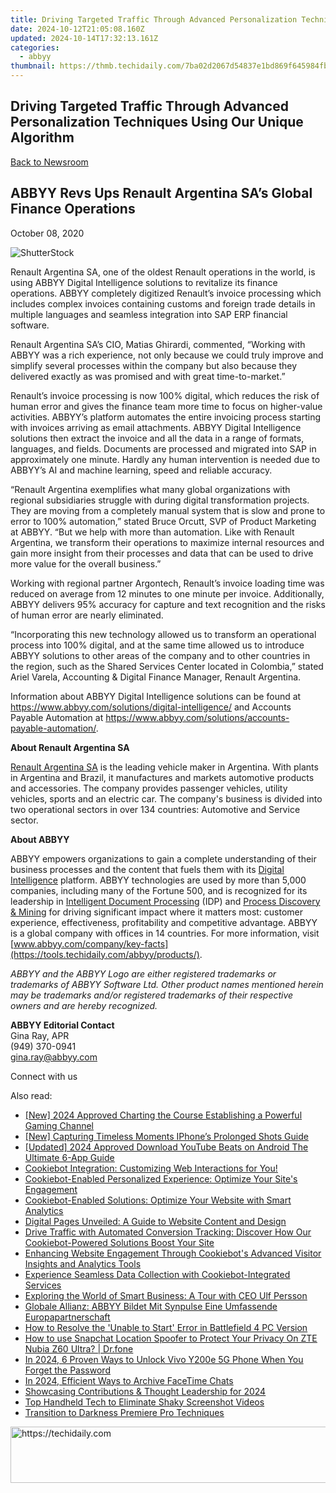 ```yaml
---
title: Driving Targeted Traffic Through Advanced Personalization Techniques Using Our Unique Algorithm
date: 2024-10-12T21:05:08.160Z
updated: 2024-10-14T17:32:13.161Z
categories:
  - abbyy
thumbnail: https://thmb.techidaily.com/7ba02d2067d54837e1bd869f645984fb69141a6a34b2694ff1529f9b0220b04e.jpg
---
```


## Driving Targeted Traffic Through Advanced Personalization Techniques Using Our Unique Algorithm

[Back to Newsroom](https://tools.techidaily.com/abbyy/products/)

## ABBYY Revs Ups Renault Argentina SA’s Global Finance Operations

October 08, 2020

![ShutterStock](https://content.abbyy.com/-/media/project/abbyy/abbyy/branchtemplates/shutterstock_1272462163_1296-x-729.jpg?h=729&iar=0&w=1296)

Renault Argentina SA, one of the oldest Renault operations in the world, is using ABBYY Digital Intelligence solutions to revitalize its finance operations. ABBYY completely digitized Renault’s invoice processing which includes complex invoices containing customs and foreign trade details in multiple languages and seamless integration into SAP ERP financial software.

Renault Argentina SA’s CIO, Matias Ghirardi, commented, “Working with ABBYY was a rich experience, not only because we could truly improve and simplify several processes within the company but also because they delivered exactly as was promised and with great time-to-market.”

Renault’s invoice processing is now 100% digital, which reduces the risk of human error and gives the finance team more time to focus on higher-value activities. ABBYY’s platform automates the entire invoicing process starting with invoices arriving as email attachments. ABBYY Digital Intelligence solutions then extract the invoice and all the data in a range of formats, languages, and fields. Documents are processed and migrated into SAP in approximately one minute. Hardly any human intervention is needed due to ABBYY’s AI and machine learning, speed and reliable accuracy.

“Renault Argentina exemplifies what many global organizations with regional subsidiaries struggle with during digital transformation projects. They are moving from a completely manual system that is slow and prone to error to 100% automation,” stated Bruce Orcutt, SVP of Product Marketing at ABBYY. “But we help with more than automation. Like with Renault Argentina, we transform their operations to maximize internal resources and gain more insight from their processes and data that can be used to drive more value for the overall business.”

Working with regional partner Argontech, Renault’s invoice loading time was reduced on average from 12 minutes to one minute per invoice. Additionally, ABBYY delivers 95% accuracy for capture and text recognition and the risks of human error are nearly eliminated.

“Incorporating this new technology allowed us to transform an operational process into 100% digital, and at the same time allowed us to introduce ABBYY solutions to other areas of the company and to other countries in the region, such as the Shared Services Center located in Colombia,” stated Ariel Varela, Accounting & Digital Finance Manager, Renault Argentina.

Information about ABBYY Digital Intelligence solutions can be found at <https://www.abbyy.com/solutions/digital-intelligence/> and Accounts Payable Automation at <https://www.abbyy.com/solutions/accounts-payable-automation/>.

**About Renault Argentina SA**

[Renault Argentina SA](http://www.renault.com.ar/ "Renaukt Argentina SA") is the leading vehicle maker in Argentina. With plants in Argentina and Brazil, it manufactures and markets automotive products and accessories. The company provides passenger vehicles, utility vehicles, sports and an electric car. The company's business is divided into two operational sectors in over 134 countries: Automotive and Service sector.

**About ABBYY**

ABBYY empowers organizations to gain a complete understanding of their business processes and the content that fuels them with its [Digital Intelligence](https://tools.techidaily.com/abbyy/products/) platform. ABBYY technologies are used by more than 5,000 companies, including many of the Fortune 500, and is recognized for its leadership in [Intelligent Document Processing](https://tools.techidaily.com/abbyy/products/) (IDP) and [Process Discovery & Mining](https://tools.techidaily.com/abbyy/products/) for driving significant impact where it matters most: customer experience, effectiveness, profitability and competitive advantage. ABBYY is a global company with offices in 14 countries. For more information, visit [www.abbyy.com/company/key-facts](https://tools.techidaily.com/abbyy/products/).

_ABBYY and the ABBYY Logo are either registered trademarks or trademarks of ABBYY Software Ltd. Other product names mentioned herein may be trademarks and/or registered trademarks of their respective owners and are hereby recognized._

  
**ABBYY Editorial Contact**  
Gina Ray, APR  
(949) 370-0941  
[gina.ray@abbyy.com](https://tools.techidaily.com/abbyy/products/)

Connect with us

<ins class="adsbygoogle"
     style="display:block"
     data-ad-format="autorelaxed"
     data-ad-client="ca-pub-7571918770474297"
     data-ad-slot="1223367746"></ins>

<ins class="adsbygoogle"
     style="display:block"
     data-ad-client="ca-pub-7571918770474297"
     data-ad-slot="8358498916"
     data-ad-format="auto"
     data-full-width-responsive="true"></ins>

<span class="atpl-alsoreadstyle">Also read:</span>
<div><ul>
<li><a href="https://facebook-video-footage.techidaily.com/new-2024-approved-charting-the-course-establishing-a-powerful-gaming-channel/"><u>[New] 2024 Approved Charting the Course Establishing a Powerful Gaming Channel</u></a></li>
<li><a href="https://extra-hints.techidaily.com/new-capturing-timeless-moments-iphones-prolonged-shots-guide/"><u>[New] Capturing Timeless Moments IPhone’s Prolonged Shots Guide</u></a></li>
<li><a href="https://facebook-video-footage.techidaily.com/updated-2024-approved-download-youtube-beats-on-android-the-ultimate-6-app-guide/"><u>[Updated] 2024 Approved Download YouTube Beats on Android The Ultimate 6-App Guide</u></a></li>
<li><a href="https://discover-advanced.techidaily.com/cookiebot-integration-customizing-web-interactions-for-you/"><u>Cookiebot Integration: Customizing Web Interactions for You!</u></a></li>
<li><a href="https://discover-advanced.techidaily.com/cookiebot-enabled-personalized-experience-optimize-your-sites-engagement/"><u>Cookiebot-Enabled Personalized Experience: Optimize Your Site's Engagement</u></a></li>
<li><a href="https://discover-advanced.techidaily.com/cookiebot-enabled-solutions-optimize-your-website-with-smart-analytics/"><u>Cookiebot-Enabled Solutions: Optimize Your Website with Smart Analytics</u></a></li>
<li><a href="https://discover-advanced.techidaily.com/digital-pages-unveiled-a-guide-to-website-content-and-design/"><u>Digital Pages Unveiled: A Guide to Website Content and Design</u></a></li>
<li><a href="https://discover-advanced.techidaily.com/drive-traffic-with-automated-conversion-tracking-discover-how-our-cookiebot-powered-solutions-boost-your-site/"><u>Drive Traffic with Automated Conversion Tracking: Discover How Our Cookiebot-Powered Solutions Boost Your Site</u></a></li>
<li><a href="https://discover-advanced.techidaily.com/enhancing-website-engagement-through-cookiebots-advanced-visitor-insights-and-analytics-tools/"><u>Enhancing Website Engagement Through Cookiebot's Advanced Visitor Insights and Analytics Tools</u></a></li>
<li><a href="https://discover-advanced.techidaily.com/experience-seamless-data-collection-with-cookiebot-integrated-services/"><u>Experience Seamless Data Collection with Cookiebot-Integrated Services</u></a></li>
<li><a href="https://discover-advanced.techidaily.com/exploring-the-world-of-smart-business-a-tour-with-ceo-ulf-persson/"><u>Exploring the World of Smart Business: A Tour with CEO Ulf Persson</u></a></li>
<li><a href="https://discover-advanced.techidaily.com/globale-allianz-abbyy-bildet-mit-synpulse-eine-umfassende-europapartnerschaft/"><u>Globale Allianz: ABBYY Bildet Mit Synpulse Eine Umfassende Europapartnerschaft</u></a></li>
<li><a href="https://win-blog.techidaily.com/how-to-resolve-the-unable-to-start-error-in-battlefield-4-pc-version/"><u>How to Resolve the 'Unable to Start' Error in Battlefield 4 PC Version</u></a></li>
<li><a href="https://change-location.techidaily.com/how-to-use-snapchat-location-spoofer-to-protect-your-privacy-on-zte-nubia-z60-ultra-drfone-by-drfone-virtual-android/"><u>How to use Snapchat Location Spoofer to Protect Your Privacy On ZTE Nubia Z60 Ultra? | Dr.fone</u></a></li>
<li><a href="https://unlock-android.techidaily.com/in-2024-6-proven-ways-to-unlock-vivo-y200e-5g-phone-when-you-forget-the-password-by-drfone-android/"><u>In 2024, 6 Proven Ways to Unlock Vivo Y200e 5G Phone When You Forget the Password</u></a></li>
<li><a href="https://video-screen-grab.techidaily.com/in-2024-efficient-ways-to-archive-facetime-chats/"><u>In 2024, Efficient Ways to Archive FaceTime Chats</u></a></li>
<li><a href="https://extra-approaches.techidaily.com/showcasing-contributions-and-thought-leadership-for-2024/"><u>Showcasing Contributions & Thought Leadership for 2024</u></a></li>
<li><a href="https://extra-lessons.techidaily.com/top-handheld-tech-to-eliminate-shaky-screenshot-videos/"><u>Top Handheld Tech to Eliminate Shaky Screenshot Videos</u></a></li>
<li><a href="https://extra-resources.techidaily.com/transition-to-darkness-premiere-pro-techniques/"><u>Transition to Darkness Premiere Pro Techniques</u></a></li>
</ul></div>

<!-- affiliate ads begin -->
<a href="https://ephamedtechinc.pxf.io/c/5597632/2136617/26400" target="_top" id="2136617">
  <img src="//a.impactradius-go.com/display-ad/26400-2136617" border="0" alt="https://techidaily.com" width="728" height="90"/>
</a>
<img height="0" width="0" src="https://ephamedtechinc.pxf.io/i/5597632/2136617/26400" style="position:absolute;visibility:hidden;" border="0" />
<!-- affiliate ads end -->


